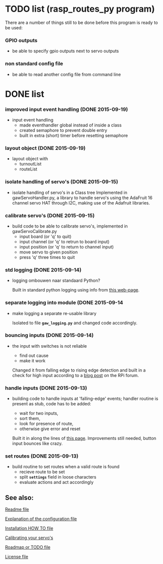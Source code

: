 # TODO list (rasp_routes_py program)
There are a number of things still to be done before this program is ready to be used:

### GPIO outputs
* be able to specify gpio outputs next to servo outputs

### non standard config file
* be able to read another config file from command line


# DONE list

### improved input event handling (DONE 2015-09-19)
* input event handling
	* made eventhandler global instead of inside a class
	* created semaphore to prevent double entry
	* built in extra (short) timer before resetting semaphore

### layout object (DONE 2015-09-19)
* layout object with
	* turnoutList
	* routeList

### isolate handling of servo's (DONE 2015-09-15)
* isolate handling of servo's in a Class tree
	Implemented in gawServoHandler.py, a library to handle servo's using the AdaFruit 16 channel servo HAT through I2C, making use of the Adafruit libraries.

### calibrate servo's (DONE 2015-09-15)
* build code to be able to calibrate servo's, implemented in gawServoCalibrate.py
	* input board (or 'q' to quit)
	* input channel (or 'q' to retrun to board input)
	* input position (or 'q' to return to channel input)
	* move servo to given position
	* press 'q' three times to quit

### std logging (DONE 2015-09-14)
* logging ombouwen naar standaard Python?

	Built in standard python logging using info from [this web-page](https://docs.python.org/2/howto/logging.html#a-simple-example).

### separate logging into module (DONE 2015-09-14
* make logging a separate re-usable library

	Isolated to file **`gaw_logging.py`** and changed code accordingly.

### bouncing inputs (DONE 2015-09-14)
* the input with switches is not reliable
	* find out cause
	* make it work

	Changed it from falling edge to rising edge detection and built in a check for high input according to a [blog post](https://www.raspberrypi.org/forums/viewtopic.php?t=66936&p=490355) on the RPi forum.

### handle inputs (DONE 2015-09-13)
* building code to handle inputs at 'falling-edge' events; handler routine is present as stub, code has to be added: 
	* wait for two inputs, 
	* sort them, 
	* look for presence of route, 
	* otherwise give error and reset

	Built it in along the lines of [this page](http://sourceforge.net/p/raspberry-gpio-python/wiki/Inputs/). Improvements still needed, button input bounces like crazy.

### set routes (DONE 2015-09-13)
* build routine to set routes when a valid route is found
	* recieve route to be set
	* split **`settings`** field in loose characters
	* evaluate actions and act accordingly


## See also:
[Readme file](./README.md)

[Explanation of the configuration file](./CONFIG.md)

[Installation HOW TO file](./INSTALL.md)

[Calibrating your servo's](./gawServoCalibrate.md)

[Roadmap or TODO file](./TODO.md)

[License file](./LICENSE)
